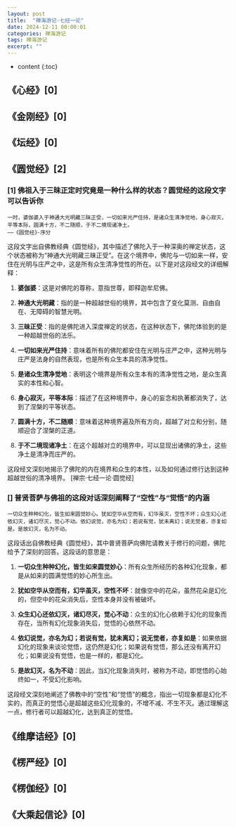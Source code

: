 ```yaml
---
layout: post
title:  "禅海游记·七经一论"
date: 2024-12-11 00:00:01
categories: 禅海游记
tags: 禅海游记
excerpt: ""
---
```


* content
{:toc}


## 《心经》[0]

## 《金刚经》[0]

## 《坛经》[0]

## 《圆觉经》[2]

### [1] 佛祖入于三昧正定时究竟是一种什么样的状态？圆觉经的这段文字可以告诉你
```
一时，婆伽婆入于神通大光明藏三昧正受，一切如来光严住持，是诸众生清净觉地，身心寂灭，平等本际，圆满十方，不二随顺，于不二境现诸净土。
——《圆觉经》·序分
```
这段文字出自佛教经典《圆觉经》，其中描述了佛陀入于一种深奥的禅定状态，这个状态被称为“神通大光明藏三昧正受”。在这个境界中，佛陀与一切如来一样，安住在光明与庄严之中，这是所有众生清净觉性的所在。以下是对这段经文的详细解释：

1. **婆伽婆**：这是对佛陀的尊称，意指世尊，即释迦牟尼佛。

2. **神通大光明藏**：指的是一种超越世俗的境界，其中包含了变化莫测、自由自在、无障碍的智慧光明。

3. **三昧正受**：指的是佛陀进入深度禅定的状态，在这种状态下，佛陀体验到的是一种超越世俗的法乐。

4. **一切如来光严住持**：意味着所有的佛陀都安住在光明与庄严之中，这种光明与庄严是法身的自然表现，也是所有众生本具的清净觉性。

5. **是诸众生清净觉地**：表明这个境界是所有众生本有的清净觉性之地，是众生真实的本性和心智。

6. **身心寂灭，平等本际**：描述了在这种境界中，身心的妄念和执著都消失了，达到了涅槃的平等状态。

7. **圆满十方，不二随顺**：意味着这种境界遍及所有方向，超越了对立和分别，随顺迎合了涅槃的正道。

8. **于不二境现诸净土**：在这个超越对立的境界中，可以显现出诸佛的净土，这些净土是清净而庄严的。

这段经文深刻地揭示了佛陀的内在境界和众生的本性，以及如何通过修行达到这种超越世俗的清净境界。
[禅宗·七经一论·圆觉经]




### [] 普贤菩萨与佛祖的这段对话深刻阐释了“空性”与“觉悟”的内涵
```
一切众生种种幻化，皆生如来圆觉妙心。犹如空华从空而有，幻华虽灭，空性不坏；众生幻心还依幻灭，诸幻尽灭，觉心不动。依幻说觉，亦名为幻；若说有觉，犹未离幻；说无觉者，亦复如是。是故幻灭，名为不动。
```

这段话出自佛教经典《圆觉经》，其中普贤菩萨向佛陀请教关于修行的问题，佛陀给予了深刻的回答。这段话的意思是：

1. **一切众生种种幻化，皆生如来圆觉妙心**：所有众生所经历的各种幻化现象，都是从如来的圆满觉悟的妙心所生出。

2. **犹如空华从空而有，幻华虽灭，空性不坏**：就像空中的花朵，虽然花朵是幻化的，但空中的花朵消失后，空性本身并没有被破坏。

3. **众生幻心还依幻灭，诸幻尽灭，觉心不动**：众生的幻化心依赖于幻化的现象而存在，当所有幻化现象消失后，觉悟的心依然不动。

4. **依幻说觉，亦名为幻；若说有觉，犹未离幻；说无觉者，亦复如是**：如果依据幻化的现象来谈论觉悟，这仍然是幻化；如果说有觉悟，那么还没有离开幻化；如果说没有觉悟，也是一样的，都是幻化。

5. **是故幻灭，名为不动**：因此，当幻化现象消失时，被称为不动，即觉悟的心始终如一，不受幻化影响。

这段经文深刻地阐述了佛教中的“空性”和“觉悟”的概念，指出一切现象都是幻化不实的，而真正的觉悟心是超越这些幻化现象的，不增不减、不生不灭。通过理解这一点，修行者可以超越幻化，达到真正的觉悟。




## 《维摩诘经》[0]

## 《楞严经》[0]

## 《楞伽经》[0]

## 《大乘起信论》[0]
